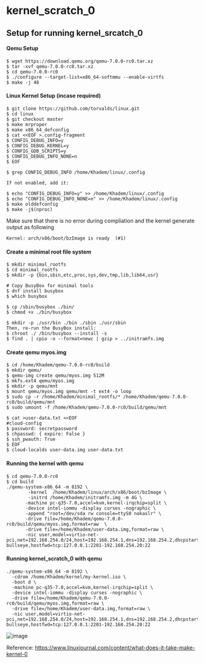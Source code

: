 # kernel_scratch_0

## Setup for running kernel_srcatch_0

#### Qemu Setup 
```shell
$ wget https://download.qemu.org/qemu-7.0.0-rc0.tar.xz
$ tar -xvf qemu-7.0.0-rc0.tar.xz
$ cd qemu-7.0.0-rc0
$ ./configure --target-list=x86_64-softmmu --enable-virtfs
$ make -j 48  
```
#### Linux Kernel Setup (incase required) 
```shell
$ git clone https://github.com/torvalds/linux.git
$ cd linux 
$ git checkout master 
$ make mrproper
$ make x86_64_defconfig
$ cat <<EOF >.config-fragment
$ CONFIG_DEBUG_INFO=y
$ CONFIG_DEBUG_KERNEL=y
$ CONFIG_GDB_SCRIPTS=y
$ CONFIG_DEBUG_INFO_NONE=n
$ EOF

$ grep CONFIG_DEBUG_INFO /home/Khadem/linux/.config

If not enabled, add it:

$ echo "CONFIG_DEBUG_INFO=y" >> /home/Khadem/linux/.config
$ echo "CONFIG_DEBUG_INFO_NONE=n" >> /home/Khadem/linux/.config
$ make olddefconfig
$ make -j$(nproc)
```
Make sure that there is no error during compliation and the kernel generate output as following 
```shell
Kernel: arch/x86/boot/bzImage is ready  (#1)
```
#### Create a minimal root file system 
```shell
$ mkdir minimal_rootfs
$ cd minimal_rootfs
$ mkdir -p {bin,sbin,etc,proc,sys,dev,tmp,lib,lib64,usr}

# Copy BusyBox for minimal tools
$ dnf install busybox 
$ which busybox 

$ cp /sbin/busybox ./bin/
$ chmod +x ./bin/busybox

$ mkdir -p ./usr/bin ./bin ./sbin ./usr/sbin
Then, re-run the BusyBox install:
$ chroot ./ /bin/busybox --install -s
$ find . | cpio -o --format=newc | gzip > ../initramfs.img
```
#### Create qemu myos.img
```shell
$ cd /home/Khadem/qemu-7.0.0-rc0/build
$ mkdir qemu/
$ qemu-img create qemu/myos.img 512M
$ mkfs.ext4 qemu/myos.img
$ mkdir -p qemu/mnt
$ mount qemu/myos.img qemu/mnt -t ext4 -o loop 
$ sudo cp -r /home/Khadem/minimal_rootfs/* /home/Khadem/qemu-7.0.0-rc0/build/qemu/mnt
$ sudo umount -f /home/Khadem/qemu-7.0.0-rc0/build/qemu/mnt

$ cat >user-data.txt <<EOF
#cloud-config
$ password: secretpassword
$ chpasswd: { expire: False }
$ ssh_pwauth: True
$ EOF
$ cloud-localds user-data.img user-data.txt
```
#### Running the kernel with qemu 
```shell
$ cd qemu-7.0.0-rc0
$ cd build 
./qemu-system-x86_64 -m 8192 \
        -kernel  /home/Khadem/linux/arch/x86/boot/bzImage \
        -initrd /home/Khadem/initramfs.img -m 4G \
       -machine pc-q35-7.0,accel=kvm,kernel-irqchip=split \
       -device intel-iommu -display curses -nographic \
       -append "root=/dev/sda rw console=ttyS0 nokaslr" \
       -drive file=/home/Khadem/qemu-7.0.0-rc0/build/qemu/myos.img,format=raw  \
       -drive file=/home/Khadem/user-data.img,format=raw \
       -nic user,model=virtio-net-pci,net=192.168.254.0/24,host=192.168.254.1,dns=192.168.254.2,dhcpstart=192.168.254.20,hostname=qemu-bullseye,hostfwd=tcp:127.0.0.1:2201-192.168.254.20:22
```
#### Running kernel_scratch_0 with qemu 
```shell
./qemu-system-x86_64 -m 8192 \
  -cdrom /home/Khadem/kernel/my-kernel.iso \
  -boot d \
  -machine pc-q35-7.0,accel=kvm,kernel-irqchip=split \
  -device intel-iommu -display curses -nographic \
  -drive file=/home/Khadem/qemu-7.0.0-rc0/build/qemu/myos.img,format=raw \
  -drive file=/home/Khadem/user-data.img,format=raw \
  -nic user,model=virtio-net-pci,net=192.168.254.0/24,host=192.168.254.1,dns=192.168.254.2,dhcpstart=192.168.254.20,hostname=qemu-bullseye,hostfwd=tcp:127.0.0.1:2201-192.168.254.20:22
```
![image](https://github.com/user-attachments/assets/426edcf7-3ee9-4553-88cd-7dfd366920af)

Reference:
https://www.linuxjournal.com/content/what-does-it-take-make-kernel-0
